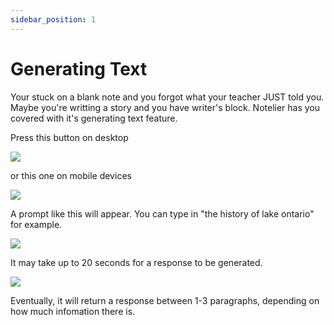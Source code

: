 ```yaml
---
sidebar_position: 1
---
```

# Generating Text

Your stuck on a blank note and you forgot what your teacher JUST told you. Maybe you're writting a story and you have writer's block.
Notelier has you covered with it's generating text feature.

Press this button on desktop

![](https://file.coffee/u/1VzkijH4WRg0G8kfMHS0q.png)

or this one on mobile devices

![](https://file.coffee/u/St3nJzLBkjXHYQp_aRtNX.png)

A prompt like this will appear. You can type in "the history of lake ontario" for example.

![](https://file.coffee/u/nss2OMGM4GzSOrl9pVoN9.png)

It may take up to 20 seconds for a response to be generated.

![](https://file.coffee/u/A0YsLVzZcV7JbA9FNGVpf.png)

Eventually, it will return a response between 1-3 paragraphs, depending on how much infomation there is.
